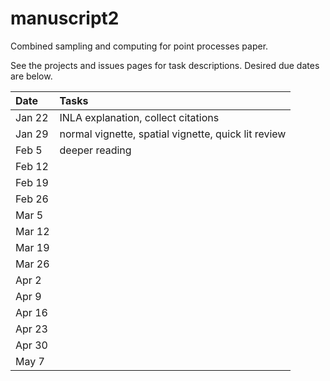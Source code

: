 # manuscript2

Combined sampling and computing for point processes paper.

See the projects and issues pages for task descriptions. Desired due dates are below.

| Date   | Tasks |
|:-------|:------|
| Jan 22 | INLA explanation, collect citations |
| Jan 29 | normal vignette, spatial vignette, quick lit review |
| Feb  5 | deeper reading |
| Feb 12 |  |
| Feb 19 |  |
| Feb 26 |  |
| Mar  5 |  |
| Mar 12 |  |
| Mar 19 |  |
| Mar 26 |  |
| Apr  2 |  |
| Apr  9 |  |
| Apr 16 |  |
| Apr 23 |  |
| Apr 30 |  |
| May  7 |  |
